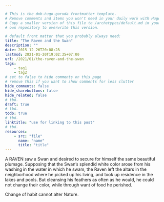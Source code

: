 ```yaml
---

# This is the dnb-hugo-garuda frontmatter template. 
# Remove comments and items you won't need in your daily work with Hugo.
# Copy a smaller version of this file to /archetypes/default.md in your
# own repository to overwrite this version.

# default front matter that you probably always need:
title: "The Raven and the Swan"
description: ""
date: 2015-12-26T20:08:28
lastmod: 2021-01-20T19:02:35+07:00
url: /2021/01/the-raven-and-the-swan
tags:
    - tag1
    - tag2
# set to false to hide comments on this page
# remove this if you want to show comments for less clutter
hide_comments: false
hide_sharebuttons: false
hide_related: false
# tbd.
draft: true
# tbd.
todo: true
# tbd.
linktitle: "use for linking to this post"
# tbd.
resources:
    - src: "file"
      name: "name"
      title: "title"
---
```

A RAVEN saw a Swan and desired to secure for himself the same beautiful plumage. Supposing that the Swan’s splendid white color arose from his washing in the water in which he swam, the Raven left the altars in the neighborhood where he picked up his living, and took up residence in the lakes and pools. But cleansing his feathers as often as he would, he could not change their color, while through want of food he perished.

Change of habit cannot alter Nature.
